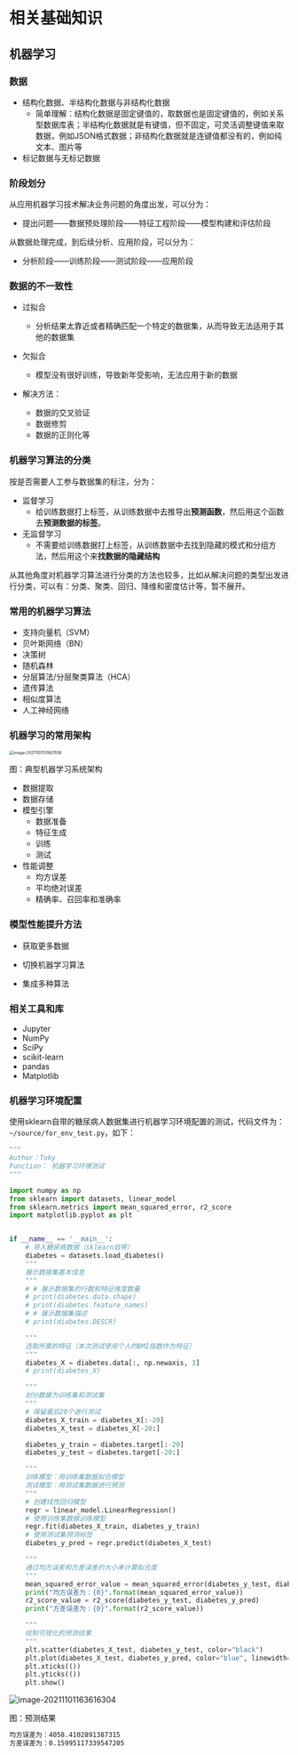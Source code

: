 # 相关基础知识

## 机器学习

### 数据

-   结构化数据、半结构化数据与非结构化数据
    -   简单理解：结构化数据是固定键值的，取数据也是固定键值的，例如关系型数据库表；半结构化数据就是有键值，但不固定，可灵活调整键值来取数据，例如JSON格式数据；非结构化数据就是连键值都没有的，例如纯文本、图片等
-   标记数据与无标记数据

### 阶段划分

从应用机器学习技术解决业务问题的角度出发，可以分为：

-   提出问题——数据预处理阶段——特征工程阶段——模型构建和评估阶段

从数据处理完成，到后续分析、应用阶段，可以分为：

-   分析阶段——训练阶段——测试阶段——应用阶段

### 数据的不一致性

-   过拟合
    -   分析结果太靠近或者精确匹配一个特定的数据集，从而导致无法适用于其他的数据集
-   欠拟合
    -   模型没有很好训练，导致新年受影响，无法应用于新的数据

-   解决方法：
    -   数据的交叉验证
    -   数据修剪
    -   数据的正则化等

### 机器学习算法的分类

按是否需要人工参与数据集的标注，分为：

-   监督学习
    -   给训练数据打上标签，从训练数据中去推导出**预测函数**，然后用这个函数去**预测数据的标签**。
-   无监督学习
    -   不需要给训练数据打上标签，从训练数据中去找到隐藏的模式和分组方法，然后用这个来**找数据的隐藏结构**

从其他角度对机器学习算法进行分类的方法也较多，比如从解决问题的类型出发进行分类，可以有：分类、聚类、回归、降维和密度估计等，暂不展开。

### 常用的机器学习算法

-   支持向量机（SVM）
-   贝叶斯网络（BN）
-   决策树
-   随机森林
-   分层算法/分层聚类算法（HCA）
-   遗传算法
-   相似度算法
-   人工神经网络

### 机器学习的常用架构

<img src="https://image-host-toky.oss-cn-shanghai.aliyuncs.com/image-20211101131601558.png" alt="image-20211101131601558" style="zoom: 50%;" />

图：典型机器学习系统架构

-   数据提取
-   数据存储
-   模型引擎
    -   数据准备
    -   特征生成
    -   训练
    -   测试
-   性能调整
    -   均方误差
    -   平均绝对误差
    -   精确率、召回率和准确率

### 模型性能提升方法

-   获取更多数据
-   切换机器学习算法

-   集成多种算法

### 相关工具和库

-   Jupyter
-   NumPy
-   SciPy
-   scikit-learn
-   pandas
-   Matplotlib

### 机器学习环境配置

使用sklearn自带的糖尿病人数据集进行机器学习环境配置的测试，代码文件为：`~/source/for_env_test.py`，如下：

```python
"""
Author：Toky
Function： 机器学习环境测试
"""

import numpy as np
from sklearn import datasets, linear_model
from sklearn.metrics import mean_squared_error, r2_score
import matplotlib.pyplot as plt


if __name__ == '__main__':
    # 导入糖尿病数据（sklearn自带）
    diabetes = datasets.load_diabetes()
    """
    展示数据集基本信息
    """
    # # 展示数据集的行数和特征维度数量
    # print(diabetes.data.shape)
    # print(diabetes.feature_names)
    # # 展示数据集描述
    # print(diabetes.DESCR)

    """
    选取所需的特征（本次测试使用个人的BMI指数作为特征）
    """
    diabetes_X = diabetes.data[:, np.newaxis, 3]
    # print(diabetes_X)

    """
    划分数据为训练集和测试集
    """
    # 保留最后20个进行测试
    diabetes_X_train = diabetes_X[:-20]
    diabetes_X_test = diabetes_X[-20:]

    diabetes_y_train = diabetes.target[:-20]
    diabetes_y_test = diabetes.target[-20:]

    """
    训练模型：用训练集数据拟合模型
    测试模型：用测试集数据进行预测
    """
    # 创建线性回归模型
    regr = linear_model.LinearRegression()
    # 使用训练集数据训练模型
    regr.fit(diabetes_X_train, diabetes_y_train)
    # 使用测试集预测标签
    diabetes_y_pred = regr.predict(diabetes_X_test)

    """
    通过均方误差和方差误差的大小来计算拟合度
    """
    mean_squared_error_value = mean_squared_error(diabetes_y_test, diabetes_y_pred)
    print("均方误差为：{0}".format(mean_squared_error_value))
    r2_score_value = r2_score(diabetes_y_test, diabetes_y_pred)
    print("方差误差为：{0}".format(r2_score_value))

    """
    绘制可视化的预测结果
    """
    plt.scatter(diabetes_X_test, diabetes_y_test, color="black")
    plt.plot(diabetes_X_test, diabetes_y_pred, color="blue", linewidth=3)
    plt.xticks(())
    plt.yticks(())
    plt.show()
```

![image-20211101163616304](https://image-host-toky.oss-cn-shanghai.aliyuncs.com/image-20211101163616304.png)

图：预测结果

```bash
均方误差为：4058.4102891387315
方差误差为：0.15995117339547205
```
